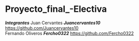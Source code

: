 # Proyecto_final_-Electiva

***Integrantes***
Juan Cervantes    ***Juancervantes10*** https://github.com/Juancervantes10  
Fernando Oliveros ***Fercho0322***      https://github.com/Fercho0322

